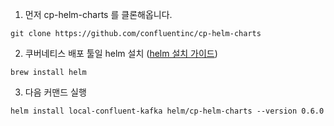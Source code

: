 
1. 먼저 cp-helm-charts 를 클론해옵니다.
```
git clone https://github.com/confluentinc/cp-helm-charts
```

2. 쿠버네티스 배포 툴일 helm 설치 ([helm 설치 가이드](https://helm.sh/docs/intro/install/))
```
brew install helm
```

3. 다음 커맨드 실행
```
helm install local-confluent-kafka helm/cp-helm-charts --version 0.6.0
```